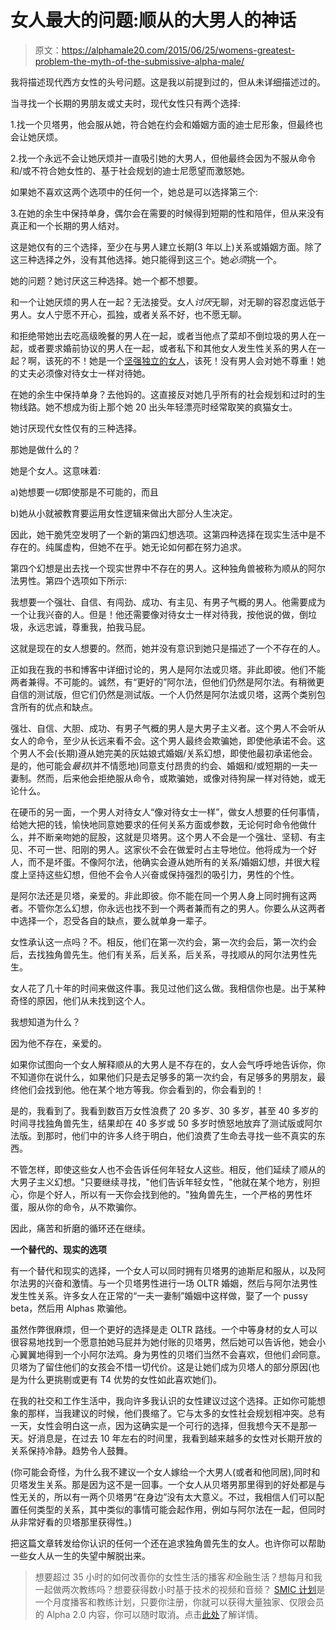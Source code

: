 # 女人最大的问题:顺从的大男人的神话

> 原文：<https://alphamale20.com/2015/06/25/womens-greatest-problem-the-myth-of-the-submissive-alpha-male/>

我将描述现代西方女性的头号问题。这是我以前提到过的，但从未详细描述过的。

当寻找一个长期的男朋友或丈夫时，现代女性只有两个选择:

1.找一个贝塔男，他会服从她，符合她在约会和婚姻方面的迪士尼形象，但最终也会让她厌烦。

2.找一个永远不会让她厌烦并一直吸引她的大男人，但他最终会因为不服从命令和/或不符合她女性的、基于社会规划的迪士尼愿望而激怒她。

如果她不喜欢这两个选项中的任何一个，她总是可以选择第三个:

3.在她的余生中保持单身，偶尔会在需要的时候得到短期的性和陪伴，但从来没有真正和一个长期的男人结对。

这是她仅有的三个选择，至少在与男人建立长期(3 年以上)关系或婚姻方面。除了这三种选择之外，没有其他选择。她只能得到这三个。她*必须*挑一个。

她的问题？她讨厌这三种选择。她一个都不想要。

和一个让她厌烦的男人在一起？无法接受。女人*讨厌*无聊，对无聊的容忍度远低于男人。女人宁愿不开心，孤独，或者关系不好，也不愿无聊。

和拒绝带她出去吃高级晚餐的男人在一起，或者当他点了菜却不倒垃圾的男人在一起，或者要求婚前协议的男人在一起，或者私下和其他女人发生性关系的男人在一起？啊，该死的不！她是一个[坚强独立的女人](https://blackdragonblog.com/2015/03/05/strong-independent-woman-are-you-sure-thats-what-you-are/)，该死！没有男人会对她不尊重！她的丈夫必须像对待女士一样对待她。

在她的余生中保持单身？去他妈的。这直接反对她几乎所有的社会规划和过时的生物线路。她不想成为街上那个她 20 出头年轻漂亮时经常取笑的疯猫女士。

她讨厌现代女性仅有的三种选择。

那她是做什么的？

她是个女人。这意味着:

a)她想要*一切*即使那是不可能的，而且

b)她从小就被教育要运用女性逻辑来做出大部分人生决定。

因此，她干脆凭空发明了一个新的第四幻想选项。这第四种选择在现实生活中是不存在的。纯属虚构，但她不在乎。她无论如何都在努力追求。

第四个幻想是出去找一个现实世界中不存在的男人。这种独角兽被称为顺从的阿尔法男性。第四个选项如下所示:

我想要一个强壮、自信、有闯劲、成功、有主见、有男子气概的男人。他需要成为一个让我兴奋的人。但是！他还需要像对待女士一样对待我，按他说的做，倒垃圾，永远忠诚，尊重我，拍我马屁。

这就是现在的女人想要的。然而，她并没有意识到她只是描述了一个不存在的人。

正如我在我的书和博客中详细讨论的，男人是阿尔法或贝塔。非此即彼。他们不能两者兼得。不可能的。诚然，有“更好的”阿尔法，但他们仍然是阿尔法。有稍微更自信的测试版，但它们仍然是测试版。一个人仍然是阿尔法或贝塔，这两个类别包含所有的优点和缺点。

强壮、自信、大胆、成功、有男子气概的男人是大男子主义者。这个男人不会听从女人的命令，至少从长远来看不会。这个男人最终会欺骗她，即使他承诺不会。这个男人不会(长期)遵从她完美的灰姑娘式婚姻/关系幻想，即使他最初承诺他会。是的，他可能会*最初*(并不情愿地)同意支付昂贵的约会、婚姻和/或短期的一夫一妻制。然而，后来他会拒绝服从命令，或欺骗她，或像对待狗屎一样对待她，或无论什么。

在硬币的另一面，一个男人对待女人“像对待女士一样”，做女人想要的任何事情，给她大把的钱，愉快地同意她要求的任何关系方面或参数，无论何时命令他做什么，并不断亲吻她的屁股，这就是贝塔男。这个男人不会是一个强壮、坚韧、有主见、不可一世、阳刚的男人。这家伙不会在做爱时占主导地位。他将成为一个好人，而不是坏蛋。不像阿尔法，他确实会遵从她所有的关系/婚姻幻想，并很大程度上坚持这些幻想，但他不会令人兴奋或保持强烈的吸引力，男性的个性。

是阿尔法还是贝塔，亲爱的。非此即彼。你不能在同一个男人身上同时拥有这两者。不管你怎么幻想，你永远也找不到一个两者兼而有之的男人。你要么从这两者中选择一个，忍受各自的缺点，要么就单身一辈子。

女性承认这一点吗？不。相反，他们在第一次约会，第一次约会后，第一次约会后，去找独角兽先生。他们有关系，后关系，后关系，寻找顺从的阿尔法男性先生。

女人花了几十年的时间来做这件事。我见过他们这么做。我相信你也是。出于某种奇怪的原因，他们从未找到这个人。

我想知道为什么？

因为他不存在，亲爱的。

如果你试图向一个女人解释顺从的大男人是不存在的，女人会气呼呼地告诉你，你不知道你在说什么，如果他们只是去足够多的第一次约会，有足够多的男朋友，最终他们会找到他。他在某个地方等我。你会看到的，你会看到的！

是的，我看到了。我看到数百万女性浪费了 20 多岁、30 多岁，甚至 40 多岁的时间寻找独角兽先生，结果却在 40 多岁或 50 多岁时愤怒地放弃了测试版或阿尔法版。到那时，他们中的许多人终于明白，他们浪费了生命去寻找一些不真实的东西。

不管怎样，即使这些女人也不会告诉任何年轻女人这些。相反，他们延续了顺从的大男子主义幻想。"只要继续寻找，"他们告诉年轻女性，"他就在某个地方，别担心，你是个好人，所以有一天你会找到他的。"独角兽先生，一个严格的男性坏蛋，服从你的命令，从不欺骗你。

因此，痛苦和折磨的循环还在继续。

**一个替代的、现实的选项**

有一个替代和现实的选择，一个女人可以同时拥有贝塔男的迪斯尼和服从，以及阿尔法男的兴奋和激情。与一个贝塔男性进行一场 OLTR 婚姻，然后与阿尔法男性发生性关系。许多女人在正常的“一夫一妻制”婚姻中这样做，娶了一个 pussy beta，然后用 Alphas 欺骗他。

虽然作弊很麻烦，但一个更好的选择是走 OLTR 路线。一个中等身材的女人可以很容易地找到一个愿意拍她马屁并为她付账的贝塔男，然后她可以告诉他，她会小心翼翼地得到一个小阿尔法鸡。身为男性的贝塔们当然不会喜欢，但他们*会*同意。贝塔为了留住他们的女孩会不惜一切代价。这是让她们成为贝塔人的部分原因(也是为什么更挑剔或更有 T4 优势的女性如此喜欢她们)。

在我的社交和工作生活中，我向许多我认识的女性建议过这个选择。正如你可能想象的那样，当我建议的时候，他们畏缩了。它与太多的女性社会规划相冲突。总有一天，女性会明白这一点，因为这确实是一个可行的选择，但我想今天不是那一天。好消息是，在过去 10 年左右的时间里，我看到越来越多的女性对长期开放的关系保持冷静。趋势令人鼓舞。

(你可能会奇怪，为什么我不建议一个女人嫁给一个大男人(或者和他同居),同时和贝塔发生关系。那是因为这不是一回事。一个女人从贝塔男那里得到的好处都是与性无关的，所以有一两个贝塔男“在身边”没有太大意义。不过，我相信人们可以配置任何类型的关系，其中类似的事情可能会起作用，例如与阿尔法在一起，但同时从非常好看的贝塔那里获得性。)

把这篇文章转发给你认识的任何一个还在追求独角兽先生的女人。也许你可以帮助一些女人从一生的失望中解脱出来。

> 想要超过 35 小时的如何改善你的女性生活的播客*和*金融生活？想每月和我一起做两次教练吗？想要获得数小时基于技术的视频和音频？ [SMIC 计划](https://alphamale20.kartra.com/page/vIL17)是一个月度播客和教练计划，只要你注册，你就可以获得大量独家、仅限会员的 Alpha 2.0 内容，你可以随时取消。点击[此处](https://alphamale20.kartra.com/page/vIL17)了解详情。
> 
> 